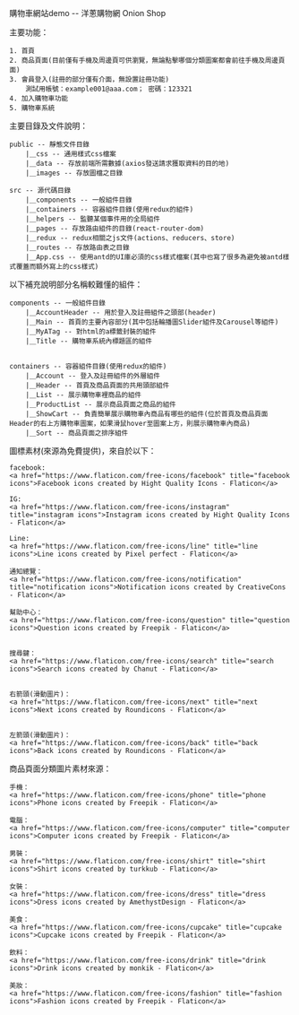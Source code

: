 購物車網站demo -- 洋蔥購物網 Onion Shop

主要功能：

    1. 首頁
    2. 商品頁面(目前僅有手機及周邊頁可供瀏覽，無論點擊哪個分類圖案都會前往手機及周邊頁面)
    3. 會員登入(註冊的部分僅有介面，無設置註冊功能)
        測試用帳號：example001@aaa.com； 密碼：123321
    4. 加入購物車功能
    5. 購物車系統

主要目錄及文件說明：

	public -- 靜態文件目錄
		|＿css -- 通用樣式css檔案
		|＿data -- 存放前端所需數據(axios發送請求獲取資料的目的地)
		|＿images -- 存放圖檔之目錄

  	src -- 源代碼目錄
		|＿components -- 一般組件目錄
		|＿containers -- 容器組件目錄(使用redux的組件)
		|＿helpers -- 監聽某個事件用的全局組件
		|＿pages -- 存放路由組件的目錄(react-router-dom)
		|＿redux -- redux相關之js文件(actions、reducers、store)
		|＿routes -- 存放路由表之目錄
		|＿App.css -- 使用antd的UI庫必須的css樣式檔案(其中也寫了很多為避免被antd樣式覆蓋而額外寫上的css樣式)

以下補充說明部分名稱較難懂的組件：

	components -- 一般組件目錄
		|＿AccountHeader -- 用於登入及註冊組件之頭部(header)
		|＿Main -- 首頁的主要內容部分(其中包括輪播圖Slider組件及Carousel等組件)
		|＿MyATag -- 對html的a標籤封裝的組件
		|＿Title -- 購物車系統內標題區的組件


	containers -- 容器組件目錄(使用redux的組件)
		|＿Account -- 登入及註冊組件的外層組件
		|＿Header -- 首頁及商品頁面的共用頭部組件
		|＿List -- 展示購物車裡商品的組件
		|＿ProductList -- 展示商品頁面之商品的組件
		|＿ShowCart -- 負責簡單展示購物車內商品有哪些的組件(位於首頁及商品頁面Header的右上方購物車圖案，如果滑鼠hover至圖案上方，則展示購物車內商品)
		|＿Sort -- 商品頁面之排序組件
		

圖標素材(來源為免費提供)，來自於以下：

    facebook:
    <a href="https://www.flaticon.com/free-icons/facebook" title="facebook icons">Facebook icons created by Hight Quality Icons - Flaticon</a>

    IG:
    <a href="https://www.flaticon.com/free-icons/instagram" title="instagram icons">Instagram icons created by Hight Quality Icons - Flaticon</a>

    Line:
    <a href="https://www.flaticon.com/free-icons/line" title="line icons">Line icons created by Pixel perfect - Flaticon</a>

    通知總覽：
    <a href="https://www.flaticon.com/free-icons/notification" title="notification icons">Notification icons created by CreativeCons - Flaticon</a>

    幫助中心：
    <a href="https://www.flaticon.com/free-icons/question" title="question icons">Question icons created by Freepik - Flaticon</a>


    搜尋鍵：
    <a href="https://www.flaticon.com/free-icons/search" title="search icons">Search icons created by Chanut - Flaticon</a>


    右箭頭(滑動圖片)：
    <a href="https://www.flaticon.com/free-icons/next" title="next icons">Next icons created by Roundicons - Flaticon</a>


    左箭頭(滑動圖片)：
    <a href="https://www.flaticon.com/free-icons/back" title="back icons">Back icons created by Roundicons - Flaticon</a>


商品頁面分類圖片素材來源：

    手機：
    <a href="https://www.flaticon.com/free-icons/phone" title="phone icons">Phone icons created by Freepik - Flaticon</a>

    電腦：
    <a href="https://www.flaticon.com/free-icons/computer" title="computer icons">Computer icons created by Freepik - Flaticon</a>

    男裝：
    <a href="https://www.flaticon.com/free-icons/shirt" title="shirt icons">Shirt icons created by turkkub - Flaticon</a>

    女裝：
    <a href="https://www.flaticon.com/free-icons/dress" title="dress icons">Dress icons created by AmethystDesign - Flaticon</a>

    美食：
    <a href="https://www.flaticon.com/free-icons/cupcake" title="cupcake icons">Cupcake icons created by Freepik - Flaticon</a>

    飲料：
    <a href="https://www.flaticon.com/free-icons/drink" title="drink icons">Drink icons created by monkik - Flaticon</a>

    美妝：
    <a href="https://www.flaticon.com/free-icons/fashion" title="fashion icons">Fashion icons created by Freepik - Flaticon</a>
